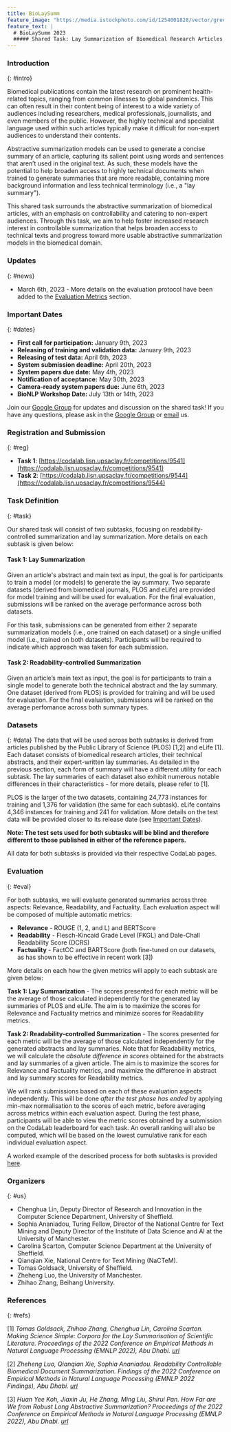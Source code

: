 ```yaml
---
title: BioLaySumm
feature_image: "https://media.istockphoto.com/id/1254001828/vector/green-simple-pastel-soft-color-for-background-green-plain-color-for-wallpaper-green-pastel.jpg?s=612x612&w=0&k=20&c=9DlnNxAnSQUhcBUmnMpL4gOVAxC7spbhdd2dOOaW6Zg="
feature_text: |
  # BioLaySumm 2023
  ##### Shared Task: Lay Summarization of Biomedical Research Articles @ BioNLP Workshop, ACL 2023
---
```


### Introduction
{: #intro}

Biomedical publications contain the latest research on prominent health-related topics, ranging from common illnesses to global pandemics. This can often result in their content being of interest to a wide variety of audiences including researchers, medical professionals, journalists, and even members of the public. However, the highly technical and specialist language used within such articles typically make it difficult for non-expert audiences to understand their contents.

Abstractive summarization models can be used to generate a concise summary of an article, capturing its salient point using words and sentences that aren’t used in the original text. As such, these models have the potential to help broaden access to highly technical documents when trained to generate summaries that are more readable, containing more background information and less technical terminology (i.e., a "lay summary").

This shared task surrounds the abstractive summarization of biomedical articles, with an emphasis on controllability and catering to non-expert audiences. Through this task, we aim to help foster increased research interest in controllable summarization that helps broaden access to technical texts and progress toward more usable abstractive summarization models in the biomedical domain.


### Updates
{: #news}
- March 6th, 2023 - More details on the evaluation protocol have been added to the [Evaluation Metrics](#eval) section.

### Important Dates
{: #dates}

- **First call for participation:** January 9th, 2023
- **Releasing of training and validation data:** January 9th, 2023
- **Releasing of test data:** April 6th, 2023
- **System submission deadline:** April 20th, 2023
- **System papers due date:** May 4th, 2023
- **Notification of acceptance:** May 30th, 2023
- **Camera-ready system papers due:** June 6th, 2023
- **BioNLP Workshop Date:** July 13th or 14th, 2023

Join our [Google Group](https://groups.google.com/g/biolaysumm-shared-task) for updates and discussion on the shared task! If you have any questions, please ask in the [Google Group](https://groups.google.com/g/biolaysumm-shared-task) or [email](mailto:tgoldsack1@sheffield.ac.uk) us.

### Registration and Submission
{: #reg}

- **Task 1**: [https://codalab.lisn.upsaclay.fr/competitions/9541](https://codalab.lisn.upsaclay.fr/competitions/9541)
- **Task 2**: [https://codalab.lisn.upsaclay.fr/competitions/9544](https://codalab.lisn.upsaclay.fr/competitions/9544)
### Task Definition
{: #task}

Our shared task will consist of two subtasks, focusing on readability-controlled summarization and lay summarization. More details on each subtask is given below:

#### Task 1: Lay Summarization
Given an article's abstract and main text as input, the goal is for participants to train a model (or models) to generate the lay summary. Two separate datasets (derived from biomedical journals, PLOS and eLife) are provided for model training and will be used for evaluation. For the final evaluation, submissions will be ranked on the average performance across both datasets.

For this task, submissions can be generated from either 2 separate summarization models (i.e., one trained on each dataset) or a single unified model (i.e., trained on both datasets). Participants will be required to indicate which approach was taken for each submission.

#### Task 2: Readability-controlled Summarization

Given an article’s main text as input, the goal is for participants to train a single model to generate both the technical abstract and the lay summary. One dataset (derived from PLOS) is provided for training and will be used for evaluation. For the final evaluation, submissions will be ranked on the average perfomance across both summary types.

### Datasets
{: #data}
The data that will be used across both subtasks is derived from articles published by the Public Library of Science (PLOS) [1,2] and eLife [1]. Each dataset consists of biomedical research articles, their technical abstracts, and their expert-written lay summaries. As detailed in the previous section, each form of summary will have a different utility for each subtask. The lay summaries of each dataset also exhibit numerous notable differences in their characteristics - for more details, please refer to [1].

PLOS is the larger of the two datasets, containing 24,773 instances for training and 1,376 for validation (the same for each subtask). eLife contains 4,346 instances for training and 241 for validation. More details on the test data will be provided closer to its release date (see [Important Dates](#dates)).  

**Note: The test sets used for both subtasks will be blind and therefore different to those published in either of the reference papers.**  

All data for both subtasks is provided via their respective CodaLab pages.

### Evaluation
{: #eval}

<!-- Our evaluation will assess the quality of generated summaries along **3** dimensions: **(a)** Relevance, **(b)** Readability, and **(c)** Factuality. More information on this coming soon. -->
For both subtasks, we will evaluate generated summaries across three aspects: Relevance, Readability, and Factuality. Each evaluation aspect will be composed of multiple automatic metrics:

- **Relevance** - ROUGE (1, 2, and L) and BERTScore
- **Readability** - Flesch-Kincaid Grade Level (FKGL) and Dale-Chall Readability Score (DCRS)
- **Factuality** - FactCC and BARTScore (both fine-tuned on our datasets, as has shown to be effective in recent work [3])

More details on each how the given metrics will apply to each subtask are given below:

**Task 1: Lay Summarization** - The scores presented for each metric will be the average of those calculated independently for the generated lay summaries of PLOS and eLife. The aim is to maximize the scores for Relevance and Factuality metrics and minimize scores for Readability metrics.

**Task 2: Readability-controlled Summarization** - The scores presented for each metric will be the average of those calculated independently for the generated abstracts and lay summaries. Note that for Readability metrics, we will calculate the *absolute difference in scores* obtained for the abstracts and lay summaries of a given article. The aim is to maximize the scores for Relevance and Factuality metrics, and maximize the difference in abstract and lay summary scores for Readability metrics.

We will rank submissions based on each of these evaluation aspects independently. This will be done *after the test phase has ended* by applying min-max normalisation to the scores of each metric, before averaging across metrics within each evaluation aspect. During the test phase, participants will be able to view the metric scores obtained by a submission on the CodaLab leaderboard for each task.  An overall ranking will also be computed, which will be based on the lowest cumulative rank for each individual evaluation aspect.

A worked example of the described process for both subtasks is provided [here](https://docs.google.com/spreadsheets/d/1Eh2RAmmoUpZp5YAbzn9zPjaR-3IsLzPrW9JD1bpUXKQ/edit?usp=sharing).

### Organizers
{: #us}

- Chenghua Lin, Deputy Director of Research and Innovation in the Computer Science Department, University of Sheffield.
- Sophia Ananiadou, Turing Fellow, Director of the National Centre for Text Mining and Deputy Director of the Institute of Data Science and AI at the University of Manchester.
- Carolina Scarton, Computer Science Department at the University of Sheffield.
- Qianqian Xie, National Centre for Text Mining (NaCTeM).
- Tomas Goldsack, University of Sheffield.
- Zheheng Luo, the University of Manchester.
- Zhihao Zhang, Beihang University.

### References
{: #refs}

[1] *Tomas Goldsack, Zhihao Zhang, Chenghua Lin, Carolina Scarton. Making Science Simple: Corpora for the Lay Summarisation of Scientific Literature.
Proceedings of the 2022 Conference on Empirical Methods in Natural Language Processing (EMNLP 2022), Abu Dhabi. [url](https://aclanthology.org/2022.emnlp-main.724/)*

[2] *Zheheng Luo, Qianqian Xie, Sophia Ananiadou. Readability Controllable Biomedical Document Summarization.
Findings of the 2022 Conference on Empirical Methods in Natural Language Processing (EMNLP 2022 Findings), Abu Dhabi. [url](https://aclanthology.org/2022.findings-emnlp.343/)*

[3] *Huan Yee Koh, Jiaxin Ju, He Zhang, Ming Liu, Shirui Pan. How Far are We from Robust Long Abstractive Summarization? Proceedings of the 2022 Conference on Empirical Methods in Natural Language Processing (EMNLP 2022), Abu Dhabi. [url](https://aclanthology.org/2022.emnlp-main.172/)*